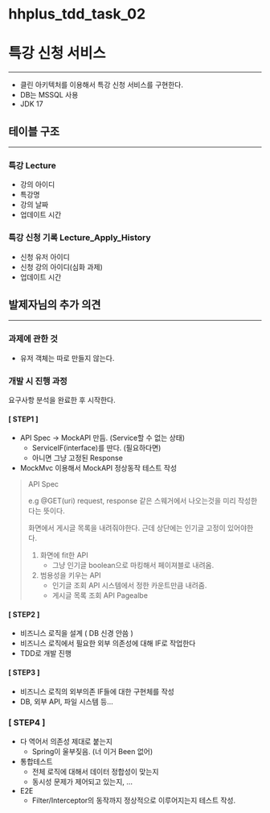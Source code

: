 # hhplus_tdd_task_02

# 특강 신청 서비스

---

- 클린 아키텍처를 이용해서 특강 신청 서비스를 구현한다.
- DB는 MSSQL 사용
- JDK 17



## 테이블 구조

---

### 특강 Lecture

- 강의 아이디
- 특강명
- 강의 날짜
- 업데이트 시간

### 특강 신청 기록 Lecture_Apply_History

- 신청 유저 아이디
- 신청 강의 아이디(심화 과제)
- 업데이트 시간

## 발제자님의 추가 의견

---

### 과제에 관한 것

- 유저 객체는 따로 만들지 않는다.

### 개발 시 진행 과정

요구사항 분석을 완료한 후 시작한다.

#### [ STEP1 ]

- API Spec -> MockAPI 만듬. (Service할 수 없는 상태)
  - ServiceIF(interface)를 딴다. (필요하다면)
  - 아니면 그냥 고정된 Response
- MockMvc 이용해서 MockAPI 정상동작 테스트 작성

> API Spec
> 
> e.g @GET(uri) request, response 같은 스웨거에서 나오는것을 미리 작성한다는 뜻이다.
> 
> 화면에서 게시글 목록을 내려줘야한다. 근데 상단에는 인기글 고정이 있어야한다.
> 1. 화면에 fit한 API
>    - 그냥 인기글 boolean으로 마킹해서 페이져블로 내려옴.
> 2. 범용성을 키우는 API
>    - 인기글 조회 API 시스템에서 정한 카운트만큼 내려줌.
>    - 게시글 목록 조회 API Pagealbe

#### [ STEP2 ]

- 비즈니스 로직을 설계 ( DB 신경 안씀 )
- 비즈니스 로직에서 필요한 외부 의존성에 대해 IF로 작업한다
- TDD로 개발 진행

#### [ STEP3 ]

- 비즈니스 로직의 외부의존 IF들에 대한 구현체를 작성
- DB, 외부 API, 파일 시스템 등...

### [ STEP4 ]

- 다 역어서 의존성 제대로 붙는지
  - Spring이 울부짖음. (너 이거 Been 없어)
- 통합테스트
  - 전체 로직에 대해서 데이터 정합성이 맞는지
  - 동시성 문제가 제어되고 있는지, ...
- E2E
  - Filter/Interceptor의 동작까지 정상적으로 이루어지는지 테스트 작성.